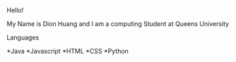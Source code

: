 Hello!

My Name is Dion Huang and I am a computing Student at Queens University

Languages

*Java
*Javascript
*HTML
*CSS
*Python
